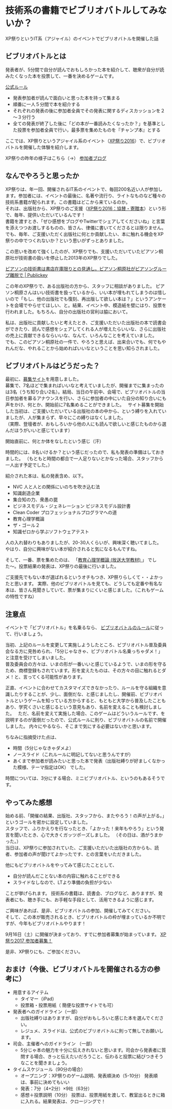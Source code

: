 # 技術系の書籍でビブリオバトルしてみないか？

XP祭りというIT系（アジャイル）のイベントでビブリオバトルを開催した話

## ビブリオバトルとは

発表者が、5分間で自分が読んでおもしろかった本を紹介して、聴衆が自分が読みたくなった本を投票して、一番を決めるゲームです。

[公式ルール](http://www.bibliobattle.jp/)
- 発表参加者が読んで面白いと思った本を持って集まる
- 順番に一人５分間で本を紹介する
- それぞれの発表の後に参加者全員でその発表に関するディスカッションを２～３分行う
- 全ての発表が終了した後に「どの本が一番読みたくなったか？」を基準とした投票を参加者全員で行い，最多票を集めたものを『チャンプ本』とする

ここでは、XP祭りというアジャイル系のイベント（[XP祭り2016](http://xpjug.com/xp2016/)）で、ビブリオバトルを開催した体験を紹介します。

XP祭りの昨年の様子はこちら（→）
[参加者ブログ](https://anagileway.wordpress.com/2016/09/24/xp-festival-2016/)

## なんでやろうと思ったか

XP祭りは、年一回、開催されるIT系のイベントで、毎回200名近い人が参加します。参加者には、イベントの最後に、名著や流行り、ライトなものなど種々の技術系書籍が配られます。この書籍はどこから来ているのか。  
それは、出版社から、XP祭りのご支援（[XP祭り2016：協賛・寄贈本](http://xpjug.com/xp2016-sponsor-presentation/)）という形で、毎年、提供いただいているんです！  
書籍を渡すとき、「ぜひ感想をブログやTwitterでシェアしてくださいね」と言葉を添えつつお渡しするものの、皆さん、律儀に書いてくださるとは限りません。でも、毎年、ご支援いただく出版社に何とか貢献したい、本に触れる機会をXP祭りの中でつくれないか？という思いがずっとありました。

この思いを改めて強くしたのが、XP祭りでも、支援いただいていたピアソン桐原社が技術書の扱いを停止した2013年のXP祭りでした。

[ピアソンの技術書は書店在庫限りとの見通し。ピアソン桐原社がピアソングループ離脱で | Publickey](http://www.publickey1.jp/blog/13/post_233.html)

この年のXP祭りで、ある出版社の方から、スタッフに相談がありました。 
ピアソン桐原さんはいい技術書を扱っているから、いい本が埋もれてしまうのは惜しいので「もし、他の出版社でも復刻、再出版して欲しい本は？」というアンケートを会場でやらせてほしい、と。結果、イベント中、模造紙を壁にはり、投票を行われました。もちろん、自分の出版社の営利は脇において。

私は、出版社に貢献したいと考えたとき、ご支援いただいた出版社の本で読書会ができたり、読んで感想をシェアしてくれる人が増えたらいいな、さらに出版社の売上に貢献できるならいいな、なんて、いろんなことを考えていました。  
でも、このピアソン桐原社の一件で、やろうと思えば、出来合いでも、何でもやれんだな、やれることから始めればいいなということを思い知らされました。

## ビブリオバトルはどうだった？

最初に、[募集サイト](http://kokucheese.com/event/index/413140/)を用意しました。  
募集で、7名ほどで集まればいいなと考えていましたが、開催までに集まったのは3名（うち知り合い2名）。結局、当日の午前中、会場で、ビブリオバトルの当日参加者を募るアナウンスを行い、さらに参加者の中にいた自分の知り合いにも声をかけ、何とか、開始前に7名集めることができました。  
サイト募集を開始した当初は、ご支援いただいている出版社の本の中から、という縛りを入れていましたが、人が集まらず、早々にこの縛りはなくしました。  
（実際、登壇者が、おもしろいから他の人にも読んで欲しいと感じたものから選んだほうがいいと感じています）

開始直前に、何とか体をなしたという感じ（汗）

時間的には、8名いけるか？という感じだったので、私も発表の準備はしておきました。
（もともと時間の都合で一人足りないとかなった場合、スタッフから一人出す予定でした。）

紹介された本は、私の発表含め、以下。
- NVC 人と人との関係にいのちを吹き込む法
- 知識創造企業
- 集合知の力、衆愚の罠
- ビジネスモデル・ジェネレーション ビジネスモデル設計書
- Clean Coder プロフェッショナルプログラマへの道
- 教育心理学概論
- ザ・ゴール２
- 知識ゼロから学ぶソフトウェアテスト

人の入れ替わりもありましたが、20-30人くらいが、興味深く聴いてました。
やはり、自分に興味がない本が紹介されると気になるもんですね。

そして、一番、票を集めたのは、
「[教育心理学概論 (放送大学教材) ](https://www.amazon.co.jp/dp/4595314647/)」
でした〜。投票結果の発表は、XP祭りの最後に行いました。

ご支援先でもない本が選ばれるというオチもつき、XP祭りらしくて・・よかったと思います。
実際、他のビブリオバトルを見ても、どうしても定番や有名な本は、皆さん見聞きしていて、票が集まりにくいと感じました。（これもゲームの特性ですね）

## 注意点

イベントで「ビブリオバトル」を名乗るなら、
[ビブリオバトルのルール](http://www.bibliobattle.jp)に従って、行いましょう。

当初、上記のルールを変更して実施しようしたところ、ビブリオバトル普及委員会なる方に見咎められ、「5分じゃなきゃ、ビブリオバトル名乗っちゃダメ！」と注意を受けてしまいました。  
普及委員会の方々は、いまの形が一番いいと感じているようで、いまの形を守るため、商標登録もされています。形を変えたものは、その方々の目に触れるとダメ！と、言ってくる可能性があります。 

正直、イベントに合わせてカスタマイズできなかったり、ルールを守る組織を意識したりすることが、少し、面倒だな、と感じましたし、開催前、ビブリオバトルというゲームを知っている方からすると、もともと大学から普及したこともあり、学究くさいと感じるという意見もあり、名前を変えることも検討しました。  
ただ、名前を変えて実施した場合、このゲームはどういうルールです、を説明するのが面倒だったので、公式ルールに則り、ビブリオバトルの名前で開催しました。
内々にやるなら、そこまで気にする必要はないかと思います。

ちなみに指摘受けた点は、
- 時間（5分じゃなきゃダメよ）
- ノースライド（これルールに明記してないと思うんですが）
- あくまで参加者が読みたいと思った本で発表（出版社縛りが好ましくなかった模様、テーマ指定はOK）
でした。

時間については、3分にする場合、ミニビブリオバトル、というのもあるそうです。

## やってみた感想

始める前、「開催の結果、出版社、スタッフから、またやろう！の声が上がる。」というゴールを密かに設定していました。  
スタッフで、ふりかえりを行なったとき、「よかった！来年もやろう」という発言を聞いたとき、心で大きくガッツポーズしました。 
（その日は、酒がうまかった。）  
当日は、XP祭りに参加されていた、ご支援いただいた出版社の方からも、読者、参加者の声が聞けてよかったです、との言葉をいただきました。

他にもビブリオバトルをやってみて感じたこととして、
- 自分が読んだことない本の内容に触れることができる
- スライドなしなので、LTより準備の負担が少ない

ことが挙げられます。
技術系の書籍は、読書会、ブログなど、ありますが、発表者にも、聴き手にも、お手軽な手段として、活用できるように感じます。

ご興味があれば、是非、ビブリオバトルの参加、開催してみてください。  
そして、この本が販売されるとき、ビブリオバトルの枠が埋まっているか不明ですが、今年もビブリオバトルやります！  

9月16日（土）に開催が決まっており、すでに参加者募集が始まっています。
[XP祭り2017 参加者募集！](http://kokucheese.com/event/index/480752/)

是非、XP祭りにも、ご参加ください。

## おまけ（今後、ビブリオバトルを開催される方の参考に）

- 用意するアイテム
  - タイマー（iPad）
  - 投票箱・投票用紙（ 簡便な投票サイトでも可）
- 発表者へのガイドライン（一部）
  - 出版社縛りはありますが、自分がおもしろいと感じた本を選んでください。
  - レジュメ、スライドは、公式のビブリオバトルに則って無しでお願いします。
- 司会、主催者へのガイドライン （一部）
  - 5分じゃ本の魅力を十分に伝えきれないと思います。司会から発表者に質問する場合、きっと伝えたいだろうこと、伝わると投票に結びつきそうなことを聞きましょう。
- タイムスケジュール（90分の場合）
  - オープニング：XP祭りのゲーム説明、発表順決め（5-10分）
発表順は、事前に決めてもいい
  - 発表：7分（4+2分）×9社（63分）
  - 感想＋投票説明（10分）
投票は、投票用紙を渡して、教室出るときに箱に入れる。結果発表は、クロージングで！
